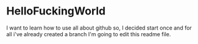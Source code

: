 # HelloFuckingWorld
I want to learn how to use all about github so, I decided start once and for all
i've already created a branch
I'm going to edit this readme file.
